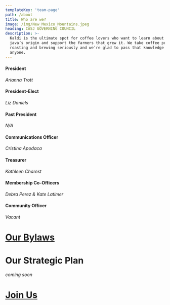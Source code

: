 ```yaml
---
templateKey: 'team-page'
path: /about
title: Who are we?
image: /img/New_Mexico_Mountains.jpeg
heading: CASJ GOVERNING COUNCIL
description: >-
  Kaldi is the ultimate spot for coffee lovers who want to learn about their
  java’s origin and support the farmers that grew it. We take coffee production,
  roasting and brewing seriously and we’re glad to pass that knowledge to
  anyone.
---
```


#### President

_Arianna Trott_

#### President-Elect

_Liz Daniels_

#### Past President

_N/A_

#### Communications Officer

_Cristina Apodaca_

#### Treasurer

_Kathleen Charest_

#### Membership Co-Officers

_Debra Perez & Kate Latimer_

#### Community Officer

_Vacant_

# <a target="_blank" href="https://drive.google.com/file/d/1DWpXNYRD-heND5o2RGRt4OWWXYq8p5Fa/view?usp=sharing">Our Bylaws</a>

# Our Strategic Plan

_coming soon_

# [Join Us](/contact)
